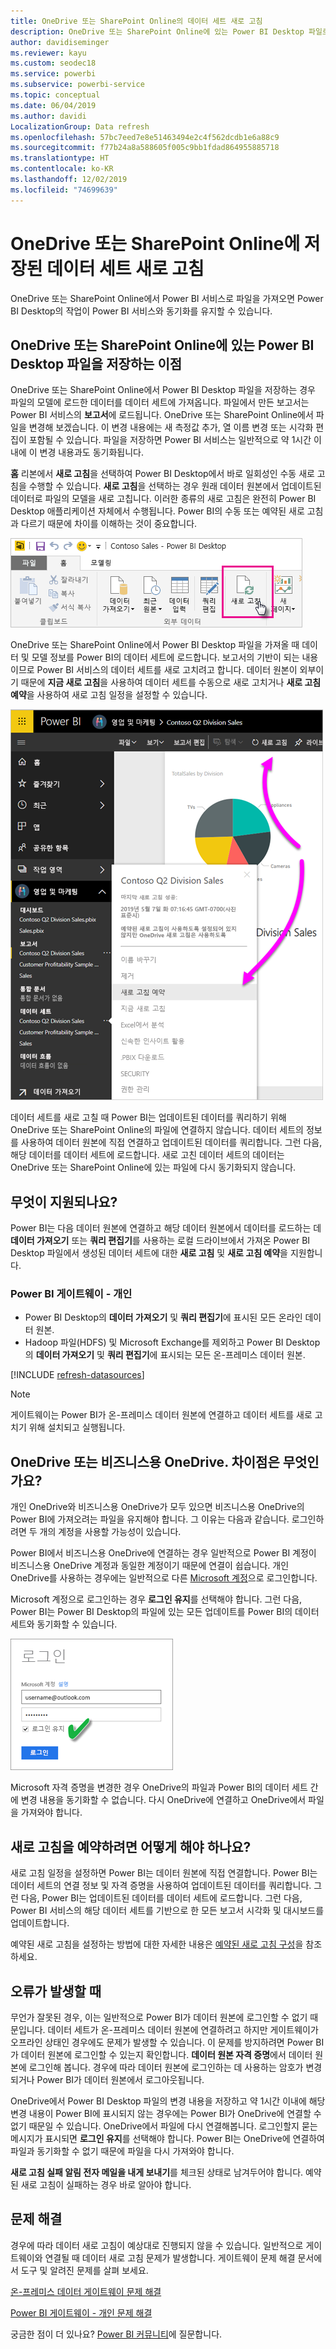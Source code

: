```yaml
---
title: OneDrive 또는 SharePoint Online의 데이터 세트 새로 고침
description: OneDrive 또는 SharePoint Online에 있는 Power BI Desktop 파일로부터 만들어진 데이터 세트 새로 고침
author: davidiseminger
ms.reviewer: kayu
ms.custom: seodec18
ms.service: powerbi
ms.subservice: powerbi-service
ms.topic: conceptual
ms.date: 06/04/2019
ms.author: davidi
LocalizationGroup: Data refresh
ms.openlocfilehash: 57bc7eed7e8e51463494e2c4f562dcdb1e6a88c9
ms.sourcegitcommit: f77b24a8a588605f005c9bb1fdad864955885718
ms.translationtype: HT
ms.contentlocale: ko-KR
ms.lasthandoff: 12/02/2019
ms.locfileid: "74699639"
---
```

# <a name="refresh-a-dataset-stored-on-onedrive-or-sharepoint-online"></a>OneDrive 또는 SharePoint Online에 저장된 데이터 세트 새로 고침
OneDrive 또는 SharePoint Online에서 Power BI 서비스로 파일을 가져오면 Power BI Desktop의 작업이 Power BI 서비스와 동기화를 유지할 수 있습니다.

## <a name="advantages-of-storing-a-power-bi-desktop-file-on-onedrive-or-sharepoint-online"></a>OneDrive 또는 SharePoint Online에 있는 Power BI Desktop 파일을 저장하는 이점
OneDrive 또는 SharePoint Online에서 Power BI Desktop 파일을 저장하는 경우 파일의 모델에 로드한 데이터를 데이터 세트에 가져옵니다. 파일에서 만든 보고서는 Power BI 서비스의 **보고서**에 로드됩니다. OneDrive 또는 SharePoint Online에서 파일을 변경해 보겠습니다. 이 변경 내용에는 새 측정값 추가, 열 이름 변경 또는 시각화 편집이 포함될 수 있습니다. 파일을 저장하면 Power BI 서비스는 일반적으로 약 1시간 이내에 이 변경 내용과도 동기화됩니다.

**홈** 리본에서 **새로 고침**을 선택하여 Power BI Desktop에서 바로 일회성인 수동 새로 고침을 수행할 수 있습니다. **새로 고침**을 선택하는 경우 원래 데이터 원본에서 업데이트된 데이터로 파일의 모델을 새로 고칩니다. 이러한 종류의 새로 고침은 완전히 Power BI Desktop 애플리케이션 자체에서 수행됩니다. Power BI의 수동 또는 예약된 새로 고침과 다르기 때문에 차이를 이해하는 것이 중요합니다.

![](media/refresh-desktop-file-onedrive/pbix-refresh.png)

OneDrive 또는 SharePoint Online에서 Power BI Desktop 파일을 가져올 때 데이터 및 모델 정보를 Power BI의 데이터 세트에 로드합니다. 보고서의 기반이 되는 내용이므로 Power BI 서비스의 데이터 세트를 새로 고치려고 합니다. 데이터 원본이 외부이기 때문에 **지금 새로 고침**을 사용하여 데이터 세트를 수동으로 새로 고치거나 **새로 고침 예약**을 사용하여 새로 고침 일정을 설정할 수 있습니다. 

![](media/refresh-desktop-file-onedrive/powerbi-service-refresh.png)

데이터 세트를 새로 고칠 때 Power BI는 업데이트된 데이터를 쿼리하기 위해 OneDrive 또는 SharePoint Online의 파일에 연결하지 않습니다. 데이터 세트의 정보를 사용하여 데이터 원본에 직접 연결하고 업데이트된 데이터를 쿼리합니다. 그런 다음, 해당 데이터를 데이터 세트에 로드합니다. 새로 고친 데이터 세트의 데이터는 OneDrive 또는 SharePoint Online에 있는 파일에 다시 동기화되지 않습니다.

## <a name="whats-supported"></a>무엇이 지원되나요?
Power BI는 다음 데이터 원본에 연결하고 해당 데이터 원본에서 데이터를 로드하는 데 **데이터 가져오기** 또는 **쿼리 편집기**를 사용하는 로컬 드라이브에서 가져온 Power BI Desktop 파일에서 생성된 데이터 세트에 대한 **새로 고침** 및 **새로 고침 예약**을 지원합니다.

### <a name="power-bi-gateway---personal"></a>Power BI 게이트웨이 - 개인
* Power BI Desktop의 **데이터 가져오기** 및 **쿼리 편집기**에 표시된 모든 온라인 데이터 원본.
* Hadoop 파일(HDFS) 및 Microsoft Exchange를 제외하고 Power BI Desktop의 **데이터 가져오기** 및 **쿼리 편집기**에 표시되는 모든 온-프레미스 데이터 원본.

<!-- Refresh Data sources-->
[!INCLUDE [refresh-datasources](./includes/refresh-datasources.md)]

> [!NOTE]
> 게이트웨이는 Power BI가 온-프레미스 데이터 원본에 연결하고 데이터 세트를 새로 고치기 위해 설치되고 실행됩니다.
> 
> 

## <a name="onedrive-or-onedrive-for-business-whats-the-difference"></a>OneDrive 또는 비즈니스용 OneDrive. 차이점은 무엇인가요?
개인 OneDrive와 비즈니스용 OneDrive가 모두 있으면 비즈니스용 OneDrive의 Power BI에 가져오려는 파일을 유지해야 합니다. 그 이유는 다음과 같습니다. 로그인하려면 두 개의 계정을 사용할 가능성이 있습니다.

Power BI에서 비즈니스용 OneDrive에 연결하는 경우 일반적으로 Power BI 계정이 비즈니스용 OneDrive 계정과 동일한 계정이기 때문에 연결이 쉽습니다. 개인 OneDrive를 사용하는 경우에는 일반적으로 다른 [Microsoft 계정](https://account.microsoft.com)으로 로그인합니다.

Microsoft 계정으로 로그인하는 경우 **로그인 유지**를 선택해야 합니다. 그런 다음, Power BI는 Power BI Desktop의 파일에 있는 모든 업데이트를 Power BI의 데이터 세트와 동기화할 수 있습니다.

![](media/refresh-desktop-file-onedrive/refresh_signin_keepmesignedin.png)

Microsoft 자격 증명을 변경한 경우 OneDrive의 파일과 Power BI의 데이터 세트 간에 변경 내용을 동기화할 수 없습니다. 다시 OneDrive에 연결하고 OneDrive에서 파일을 가져와야 합니다.

## <a name="how-do-i-schedule-refresh"></a>새로 고침을 예약하려면 어떻게 해야 하나요?
새로 고침 일정을 설정하면 Power BI는 데이터 원본에 직접 연결합니다. Power BI는 데이터 세트의 연결 정보 및 자격 증명을 사용하여 업데이트된 데이터를 쿼리합니다. 그런 다음, Power BI는 업데이트된 데이터를 데이터 세트에 로드합니다. 그런 다음, Power BI 서비스의 해당 데이터 세트를 기반으로 한 모든 보고서 시각화 및 대시보드를 업데이트합니다.

예약된 새로 고침을 설정하는 방법에 대한 자세한 내용은 [예약된 새로 고침 구성](refresh-scheduled-refresh.md)을 참조하세요.

## <a name="when-things-go-wrong"></a>오류가 발생할 때
무언가 잘못된 경우, 이는 일반적으로 Power BI가 데이터 원본에 로그인할 수 없기 때문입니다. 데이터 세트가 온-프레미스 데이터 원본에 연결하려고 하지만 게이트웨이가 오프라인 상태인 경우에도 문제가 발생할 수 있습니다. 이 문제를 방지하려면 Power BI가 데이터 원본에 로그인할 수 있는지 확인합니다. **데이터 원본 자격 증명**에서 데이터 원본에 로그인해 봅니다. 경우에 따라 데이터 원본에 로그인하는 데 사용하는 암호가 변경되거나 Power BI가 데이터 원본에서 로그아웃됩니다.

OneDrive에서 Power BI Desktop 파일의 변경 내용을 저장하고 약 1시간 이내에 해당 변경 내용이 Power BI에 표시되지 않는 경우에는 Power BI가 OneDrive에 연결할 수 없기 때문일 수 있습니다. OneDrive에서 파일에 다시 연결해봅니다. 로그인할지 묻는 메시지가 표시되면 **로그인 유지**를 선택해야 합니다. Power BI는 OneDrive에 연결하여 파일과 동기화할 수 없기 때문에 파일을 다시 가져와야 합니다.

**새로 고침 실패 알림 전자 메일을 내게 보내기**를 체크된 상태로 남겨두어야 합니다. 예약된 새로 고침이 실패하는 경우 바로 알아야 합니다.

## <a name="troubleshooting"></a>문제 해결
경우에 따라 데이터 새로 고침이 예상대로 진행되지 않을 수 있습니다. 일반적으로 게이트웨이와 연결될 때 데이터 새로 고침 문제가 발생합니다. 게이트웨이 문제 해결 문서에서 도구 및 알려진 문제를 살펴 보세요.

[온-프레미스 데이터 게이트웨이 문제 해결](service-gateway-onprem-tshoot.md)

[Power BI 게이트웨이 - 개인 문제 해결](service-admin-troubleshooting-power-bi-personal-gateway.md)

궁금한 점이 더 있나요? [Power BI 커뮤니티](https://community.powerbi.com/)에 질문합니다.

